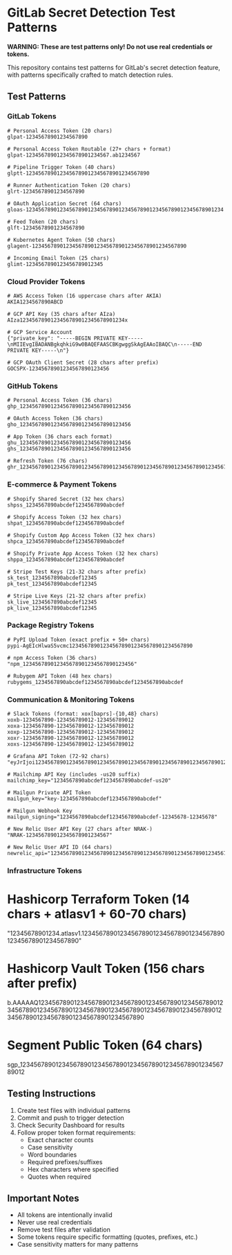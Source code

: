 # GitLab Secret Detection Test Patterns

**WARNING: These are test patterns only! Do not use real credentials or tokens.**

This repository contains test patterns for GitLab's secret detection feature, with patterns specifically crafted to match detection rules.

## Test Patterns

### GitLab Tokens

```text
# Personal Access Token (20 chars)
glpat-12345678901234567890

# Personal Access Token Routable (27+ chars + format)
glpat-123456789012345678901234567.ab1234567

# Pipeline Trigger Token (40 chars)
glptt-1234567890123456789012345678901234567890

# Runner Authentication Token (20 chars)
glrt-12345678901234567890

# OAuth Application Secret (64 chars)
gloas-1234567890123456789012345678901234567890123456789012345678901234

# Feed Token (20 chars)
glft-12345678901234567890

# Kubernetes Agent Token (50 chars)
glagent-12345678901234567890123456789012345678901234567890

# Incoming Email Token (25 chars)
glimt-1234567890123456789012345
```

### Cloud Provider Tokens

```text
# AWS Access Token (16 uppercase chars after AKIA)
AKIA1234567890ABCD

# GCP API Key (35 chars after AIza)
AIza1234567890123456789012345678901234x

# GCP Service Account
{"private_key": "-----BEGIN PRIVATE KEY-----\nMIIEvgIBADANBgkqhkiG9w0BAQEFAASCBKgwggSkAgEAAoIBAQC\n-----END PRIVATE KEY-----\n"}

# GCP OAuth Client Secret (28 chars after prefix)
GOCSPX-12345678901234567890123456
```

### GitHub Tokens

```text
# Personal Access Token (36 chars)
ghp_123456789012345678901234567890123456

# OAuth Access Token (36 chars)
gho_123456789012345678901234567890123456

# App Token (36 chars each format)
ghu_123456789012345678901234567890123456
ghs_123456789012345678901234567890123456

# Refresh Token (76 chars)
ghr_1234567890123456789012345678901234567890123456789012345678901234567890123456
```

### E-commerce & Payment Tokens

```text
# Shopify Shared Secret (32 hex chars)
shpss_1234567890abcdef1234567890abcdef

# Shopify Access Token (32 hex chars)
shpat_1234567890abcdef1234567890abcdef

# Shopify Custom App Access Token (32 hex chars)
shpca_1234567890abcdef1234567890abcdef

# Shopify Private App Access Token (32 hex chars)
shppa_1234567890abcdef1234567890abcdef

# Stripe Test Keys (21-32 chars after prefix)
sk_test_1234567890abcdef12345
pk_test_1234567890abcdef12345

# Stripe Live Keys (21-32 chars after prefix)
sk_live_1234567890abcdef12345
pk_live_1234567890abcdef12345
```

### Package Registry Tokens

```text
# PyPI Upload Token (exact prefix + 50+ chars)
pypi-AgEIcHlwaS5vcmc1234567890123456789012345678901234567890

# npm Access Token (36 chars)
"npm_123456789012345678901234567890123456"

# Rubygem API Token (48 hex chars)
rubygems_1234567890abcdef1234567890abcdef1234567890abcdef
```

### Communication & Monitoring Tokens

```text
# Slack Tokens (format: xox[baprs]-{10,48} chars)
xoxb-1234567890-123456789012-123456789012
xoxa-1234567890-123456789012-123456789012
xoxp-1234567890-123456789012-123456789012
xoxr-1234567890-123456789012-123456789012
xoxs-1234567890-123456789012-123456789012

# Grafana API Token (72-92 chars)
"eyJrIjoi1234567890123456789012345678901234567890123456789012345678901234567890xx"

# Mailchimp API Key (includes -us20 suffix)
mailchimp_key="1234567890abcdef1234567890abcdef-us20"

# Mailgun Private API Token
mailgun_key="key-1234567890abcdef1234567890abcdef"

# Mailgun Webhook Key
mailgun_signing="1234567890abcdef1234567890abcdef-12345678-12345678"

# New Relic User API Key (27 chars after NRAK-)
"NRAK-123456789012345678901234567"

# New Relic User API ID (64 chars)
newrelic_api="1234567890123456789012345678901234567890123456789012345678901234"
```

### Infrastructure Tokens

# Hashicorp Terraform Token (14 chars + atlasv1 + 60-70 chars)
"12345678901234.atlasv1.123456789012345678901234567890123456789012345678901234567890"

# Hashicorp Vault Token (156 chars after prefix)
b.AAAAAQ123456789012345678901234567890123456789012345678901234567890123456789012345678901234567890123456789012345678901234567890123456789012345678901234567890

# Segment Public Token (64 chars)
sgp_12345678901234567890123456789012345678901234567890123456789012

## Testing Instructions

1. Create test files with individual patterns
2. Commit and push to trigger detection
3. Check Security Dashboard for results
4. Follow proper token format requirements:
   - Exact character counts
   - Case sensitivity
   - Word boundaries
   - Required prefixes/suffixes
   - Hex characters where specified
   - Quotes when required

## Important Notes

- All tokens are intentionally invalid
- Never use real credentials
- Remove test files after validation
- Some tokens require specific formatting (quotes, prefixes, etc.)
- Case sensitivity matters for many patterns
